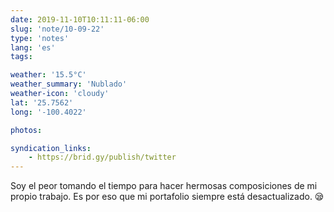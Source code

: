 ```yaml
---
date: 2019-11-10T10:11:11-06:00
slug: 'note/10-09-22'
type: 'notes'
lang: 'es'
tags:

weather: '15.5°C'
weather_summary: 'Nublado'
weather-icon: 'cloudy'
lat: '25.7562'
long: '-100.4022'

photos:

syndication_links:
    - https://brid.gy/publish/twitter
---
```

Soy el peor tomando el tiempo para hacer hermosas composiciones de mi propio trabajo. Es por eso que mi portafolio siempre está desactualizado. 😪